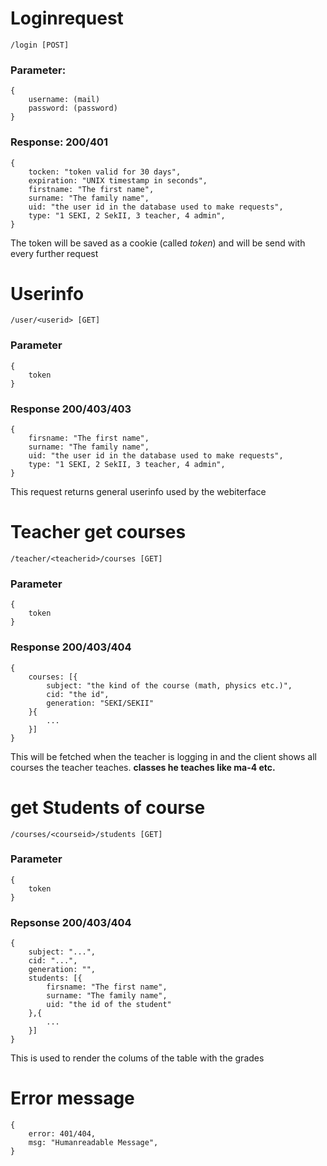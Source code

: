 # Loginrequest
    /login [POST]

### Parameter:
```JS
{
    username: (mail)
    password: (password)
}
```

### Response: 200/401
```JS
{
    tocken: "token valid for 30 days",
    expiration: "UNIX timestamp in seconds",
    firstname: "The first name",
    surname: "The family name",
    uid: "the user id in the database used to make requests",
    type: "1 SEKI, 2 SekII, 3 teacher, 4 admin",
}
```
The token will be saved as a cookie (called *token*) and will be send with every further request
# Userinfo
    /user/<userid> [GET]

### Parameter
```JS
{
    token
}
```

### Response 200/403/403
```JS
{
    firsname: "The first name",
    surname: "The family name",
    uid: "the user id in the database used to make requests",
    type: "1 SEKI, 2 SekII, 3 teacher, 4 admin",
}
```

This request returns general userinfo used by the webiterface

# Teacher get courses
    /teacher/<teacherid>/courses [GET]
### Parameter
```JS
{
    token
}
```
### Response 200/403/404
```JS
{
    courses: [{
        subject: "the kind of the course (math, physics etc.)",
        cid: "the id",
        generation: "SEKI/SEKII"
    }{
        ...
    }]
}
```

This will be fetched when the teacher is logging in and the client shows all courses the teacher teaches. **classes he teaches like ma-4 etc.**

# get Students of course
    /courses/<courseid>/students [GET]
### Parameter
```JS
{
    token
}
```
### Repsonse 200/403/404
```JS
{
    subject: "...",
    cid: "...",
    generation: "",
    students: [{
        firsname: "The first name",
        surname: "The family name",
        uid: "the id of the student"
    },{
        ...
    }]
}
```
This is used to render the colums of the table with the grades
# Error message

```JS
{
    error: 401/404,
    msg: "Humanreadable Message",
}
